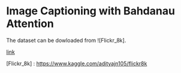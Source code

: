 # Image Captioning with Bahdanau Attention

The dataset can be dowloaded from ![Flickr_8k].

[link](https://github.com/pushshift/api)




[Flickr_8k] : https://www.kaggle.com/adityajn105/flickr8k
